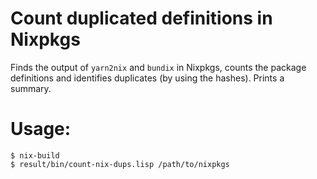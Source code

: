 # Count duplicated definitions in Nixpkgs

Finds the output of `yarn2nix` and `bundix` in Nixpkgs, counts the
package definitions and identifies duplicates (by using the hashes).
Prints a summary.

# Usage: 

```
$ nix-build
$ result/bin/count-nix-dups.lisp /path/to/nixpkgs
```



